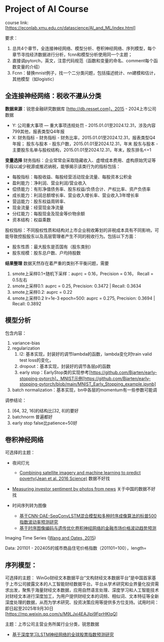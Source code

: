 # Project of AI Course

course link: [https://econlab.xmu.edu.cn/datascience/AI_and_ML/index.html]

要求：

1. 总共4个章节，全连接神经网络、模型分析、卷积神经网络、序列模型，每个章节寻找经济数据进行分析，fcnn和模型分析使用同一个主题；
2. 直接调pytorch，英文，注意代码规范（函数和变量的命名、comment每个函数变量的介绍）
3. Fcnn：替换mnist例子，找一个二分类问题，包括描述统计、nn建模和估计，其他模型（如logistic）

## 全连接神经网络：税收不遵从分类
<!-- 可以参考的主题：税收行为识别，信用评估 -->

**数据来源**：锐思金融研究数据库 [http://db.resset.com]，2015 - 2024上市公司数据

- Y: 公司重大事项 — 重大事项违规处罚 - 2015.01.01至2024.12.31，涉及内容799其他，报表类型Q4年报
- X: 财务指标 - 财务指标 - 财务比率，2015.01.01至2024.12.31，报表类型Q4年报；
  股东与股本 - 股东户数，2015.01.01至2024.12.31，年末
  股东与股本 - 主要股东名单与股权结构，2015.01.01至2024.12.31，年末，股东排名<=1

**变量选择**
财务指标：企业常常会采取隐藏收入、虚增成本费用、虚构原始凭证等手段以减少税源或推迟纳税，能够揭示该类行为的指标包括：

- 每股指标：每股收益、每股经营活动现金流量、每股资本公积金
- 盈利能力：净利润、营业利润/营业收入
- 偿债能力：有形净值债务率、股东权益/负债合计、产权比率、资产负债率
- 成长能力：利润总额增长率、营业收入增长率、营业收入3年增长率
- 营运能力：股东权益周转率、
- 现金流量：经营现金净流量
- 分红能力：每股现金及现金等价物余额
- 资本结构：权益乘数
  
股权指标：不同股权性质和结构对上市企业税收筹划的非税成本具有不同影响，可能导致控股股东以及高层管理者产生不同的税收行为。包括以下方面：

- 股东性质：最大股东是否国有（股东类别）
- 股东规模：股东总户数、户均持股数

**结果整理**
数据天然存在着严重的类别不平衡问题，需要

1. smote上采样0.1+随机下采样：auprc = 0.16，Precision = 0.16， Recall = 0.5左右
2. smote上采样0.1: auprc = 0.25, Precision: 0.3472 | Recall: 0.3634
3. smote上采样0.2: auprc = 0.22
4. smote上采样0.2 lr=1e-3 epoch=500: auprc = 0.275, Precision: 0.3694 | Recall: 0.3892

## 模型分析

包含内容：

1. variance-bias
2. regularization
   1. l2: 基本实现，封装好的调节lambda的函数，lambda变化时train valid test loss的变化，
   2. dropout：基本实现，封装好的调节各层p的函数
   3. early stop：EarlyStop类的实现参考[https://github.com/Bjarten/early-stopping-pytorch]，MNIST示例[https://github.com/Bjarten/early-stopping-pytorch/blob/main/MNIST_Early_Stopping_example.ipynb]
3. batch normalization：基本实现，bn中各层的momentum有一些参数可能调

调参结论：
1. [64, 32, 16]的结构比[32, 8]的要好
2. batchnorm 普遍都好
3. early stop false比patience=50好


## 卷积神经网络

可选择的主题：

- 夜间灯光
  - [Combining satellite imagery and machine learning to predict poverty(Jean et al. 2016 Science)](https://www.science.org/doi/10.1126/science.aaf7894) 数据不好找

- [Measuring investor sentiment by photos from news](https://www.kuntara.net/uploads/1/1/4/9/114945401/1-s2.0-s0304405x21002683-main-3.pdf) 关于中国的数据不好找

- 时间序列转为图像
  - [基于CNN-DAE-SeqConvLSTM混合模型和多种时序成像算法的标普500指数波动率预测研究](https://kns.cnki.net/kcms2/article/abstract?v=N2LrlypoGYVdV8yHa2x7fL-mShOO2shXiF-MNSUemyzp6-B-0AmOAu31yhgVWnZom5gMg2lEHrULcDAl8CoskNsYy60iVotU_QLlRGe0ddfxKgttg0iauSv2Ok0uZcNO7usppg1aUFMsZPeZd39tgWtlfh6BgmCRLjo4fWbSf1g9A90n3u519w==&uniplatform=NZKPT&language=CHS)
  - [基于时序图像编码与遗传优化卷积神经网络的金融市场价格波动趋势预测](https://kns.cnki.net/kcms2/article/abstract?v=N2LrlypoGYX4jo1iHbFGa8E1cAc_FMLXBGud4gyszzHKLQlKsiLCIUOA81ELWPVUu2dhXBn4l90P5SPt3mid40_rg6vBneksIDTY11_BBAafDGXgBHCZGEW7sjUGBHJ0oc-4tzi30lLbXTLrx2aiJjOR5ViEN7yu27CHz5weZ8QKhnGv4Nx0HQ==&uniplatform=NZKPT&language=CHS)

Imaging Time Series ([Wang and Oates, 2015](https://www.ijcai.org/Proceedings/15/Papers/553.pdf))

Data: 201101 - 202405的城市商品住宅价格指数（201101=100），length=

## 序列模型：

可选择的主题：
WinGo财经文本数据平台“文构财经文本数据平台”是中国首家基于上市公司披露文本的人工智能财经数据平台。平台从学术研究和业界量化投资需求出发，聚焦于海量财经文本数据，应用自然语言处理、深度学习和人工智能技术对财经文本进行深度加工，为用户提供财经文本的词频、相似词、文本特征等全新深度处理的数据，从而为学术研究、投资决策应用等提供多方位支持。试用时间：即日起至2025年9月30日 [https://mp.weixin.qq.com/s/M9LJxi4EAJlpi9FprHKIqQ]

主题：上市公司主营业务所属行业分类，锐思数据



- [基于深度学习LSTM神经网络的全球股票指数预测研究](https://kns.cnki.net/kcms2/article/abstract?v=5hcLxvuG7Q5OWRmK6U9MFM5rRL8qMnF1hPebICtpYNHzag5DYiSv1E519_kuigfe734qfg2kZVSKPDW0ATGMRY0y9XnRswva8g606qc7p1LReo-V4OTplv0Svep138wQso-L3sKTGTCcXymDvCgEFMfd_0b_TtOdfHlTxLvH9roKGGiwvnmCcw==&uniplatform=NZKPT&language=CHS)